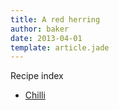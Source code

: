```yaml
---
title: A red herring
author: baker
date: 2013-04-01
template: article.jade
---
```


Recipe index

* [Chilli](/recipes/chilli/)
